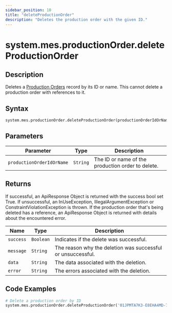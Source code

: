 ```yaml
---
sidebar_position: 10
title: "deleteProductionOrder"
description: "Deletes the production order with the given ID."
---
```


# system.mes.productionOrder.deleteProductionOrder

## Description

Deletes a [Production Orders](../../data-model/production-order-model/production-order) record by its ID or name.
This cannot delete a production order with references to it.

## Syntax

```python
system.mes.productionOrder.deleteProductionOrder(productionOrderIdOrName)
```

## Parameters

| Parameter                 | Type      | Description                                       |
|---------------------------|-----------|---------------------------------------------------|
| `productionOrderIdOrName` | `String`  | The ID or name of the production order to delete. |

## Returns

If successful, an ApiResponse Object is returned with the success bool set True. If unsuccessful, an InUseException, IllegalArgumentException or ConstraintViolationException is thrown.
If the production order that's being deleted has a reference, an ApiResponse Object is returned with details about the encountered error.

| Name      | Type      | Description                                                 |
| --------- | --------- | ----------------------------------------------------------- |
| `success` | `Boolean` | Indicates if the delete was successful.                     |
| `message` | `String`  | The reason why the deletion was successful or unsuccessful. |
| `data`    | `String`  | The data associated with the deletion.                      |
| `error`   | `String`  | The errors associated with the deletion.                    |

## Code Examples

```python
# Delete a production order by ID
system.mes.productionOrder.deleteProductionOrder('01JPMTA7K3-E8EHA4MD-7C304P4Z')
```

